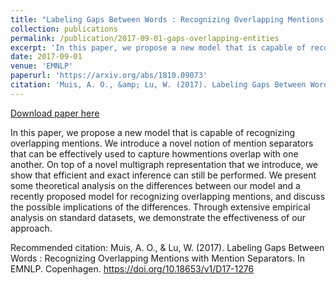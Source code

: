 ```yaml
---
title: "Labeling Gaps Between Words : Recognizing Overlapping Mentions with Mention Separators"
collection: publications
permalink: /publication/2017-09-01-gaps-overlapping-entities
excerpt: 'In this paper, we propose a new model that is capable of recognizing overlapping mentions. We introduce a novel notion of mention separators that can be effectively used to capture howmentions overlap with one another. On top of a novel multigraph representation that we introduce, we show that efficient and exact inference can still be performed. We present some theoretical analysis on the differences between our model and a recently proposed model for recognizing overlapping mentions, and discuss the possible implications of the differences. Through extensive empirical analysis on standard datasets, we demonstrate the effectiveness of our approach.'
date: 2017-09-01
venue: 'EMNLP'
paperurl: 'https://arxiv.org/abs/1810.09073'
citation: 'Muis, A. O., &amp; Lu, W. (2017). Labeling Gaps Between Words : Recognizing Overlapping Mentions with Mention Separators. In EMNLP. Copenhagen. https://doi.org/10.18653/v1/D17-1276'
---
```


<a href='https://arxiv.org/abs/1810.09073'>Download paper here</a>

In this paper, we propose a new model that is capable of recognizing overlapping mentions. We introduce a novel notion of mention separators that can be effectively used to capture howmentions overlap with one another. On top of a novel multigraph representation that we introduce, we show that efficient and exact inference can still be performed. We present some theoretical analysis on the differences between our model and a recently proposed model for recognizing overlapping mentions, and discuss the possible implications of the differences. Through extensive empirical analysis on standard datasets, we demonstrate the effectiveness of our approach.

Recommended citation: Muis, A. O., & Lu, W. (2017). Labeling Gaps Between Words : Recognizing Overlapping Mentions with Mention Separators. In EMNLP. Copenhagen. https://doi.org/10.18653/v1/D17-1276